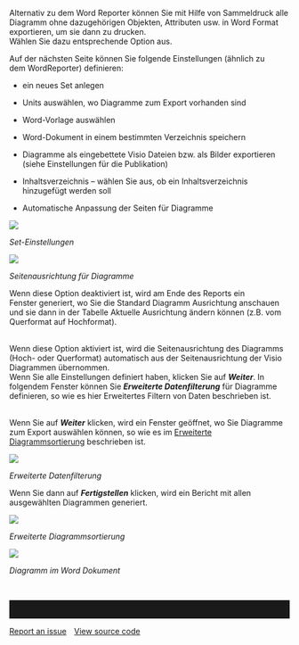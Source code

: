 

Alternativ zu dem Word Reporter können Sie mit Hilfe von Sammeldruck
alle Diagramm ohne dazugehörigen Objekten, Attributen usw. in Word
Format exportieren, um sie dann zu drucken.  
Wählen Sie dazu entsprechende Option aus.  
  
Auf der nächsten Seite können Sie folgende Einstellungen (ähnlich zu
dem WordReporter) definieren:

-   ein neues Set anlegen
-   Units auswählen, wo Diagramme zum Export vorhanden sind
-   Word-Vorlage auswählen
-   Word-Dokument in einem bestimmten Verzeichnis speichern
-   Diagramme als eingebettete Visio Dateien bzw. als Bilder exportieren
    (siehe Einstellungen für die Publikation)
-   Inhaltsverzeichnis – wählen Sie aus, ob ein Inhaltsverzeichnis
    hinzugefügt werden soll  
      
-   Automatische Anpassung der Seiten für Diagramme 

![](//images.ctfassets.net/utx1h0gfm1om/3VcpSA305iusKCOGC8o4UU/f8f121a68835a465b2d865dfc4ab0955/1017477.png)

*Set-Einstellungen*

![](//images.ctfassets.net/utx1h0gfm1om/8jSSZkU9lCWMiSQ46eW88/211ac6c8dec8a04fbfe6eae315b5ee5a/1017497.png)

*Seitenausrichtung für Diagramme*

Wenn diese Option deaktiviert ist, wird am Ende des Reports ein
Fenster generiert, wo Sie die Standard Diagramm Ausrichtung anschauen
und sie dann in der Tabelle Aktuelle Ausrichtung ändern können (z.B. vom
Querformat auf Hochformat).  
   
  
Wenn diese Option aktiviert ist, wird die Seitenausrichtung des
Diagramms (Hoch- oder Querformat) automatisch aus der Seitenausrichtung
der Visio Diagrammen übernommen.  
Wenn Sie alle Einstellungen definiert haben, klicken Sie auf
***Weiter***. In folgendem Fenster können Sie ***Erweiterte
Datenfilterung*** für Diagramme definieren, so wie es hier Erweitertes
Filtern von Daten beschrieben ist.  
   
  
Wenn Sie auf ***Weiter*** klicken, wird ein Fenster geöffnet, wo Sie
Diagramme zum Export auswählen können, so wie es im [Erweiterte
Diagrammsortierung](Erweiterte_Diagrammsortierung) beschrieben ist.  

![](//images.ctfassets.net/utx1h0gfm1om/3Sb8WYZltKUq4aQs4A0sYK/bd41deff2a825b51ff4aa20d8195815c/1017489.png)

*Erweiterte Datenfilterung*
   
  
Wenn Sie dann auf ***Fertigstellen*** klicken, wird ein Bericht mit
allen ausgewählten Diagrammen generiert.  
  


![](//images.ctfassets.net/utx1h0gfm1om/64EvYNzveoyEouyCqA6GqO/07354c1ef25ac5259d0c5eeb4da14a91/1017485.png)

*Erweiterte Diagrammsortierung*



*![](//images.ctfassets.net/utx1h0gfm1om/448zYhAscEqgEQCqCmiaKu/d597b5615d465351471a71300888239f/1017481.png)*

*Diagramm im Word Dokument*



 


<hr style="padding-top:2rem" />
<a href="https://github.com/process4/docs/issues" target="_blank" class="bgw btn btn-primary btn-lg shadow-sm">Report an issue</a>
<a href="https://github.com/process4/docs" target="_blank" class="bgw btn btn-primary btn-lg shadow-sm" style="margin-left:10px;">View source code</a>